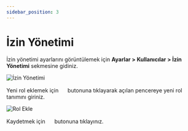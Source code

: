 ```yaml
---
sidebar_position: 3
---
```


# İzin Yönetimi

İzin yönetimi ayarlarını  görüntülemek için **Ayarlar > Kullanıcılar > İzin Yönetimi** sekmesine gidiniz. 

![İzin Yönetimi](/img/ayarlar/izin-yonetimi.png)

Yeni rol eklemek için <img src="/img/butonlar/ekle-buton-2.png" height="16"/> butonuna tıklayarak açılan pencereye yeni rol tanımını giriniz.

![Rol Ekle](/img/ayarlar/rol-ekle.png)

Kaydetmek için <img src="/img/butonlar/kaydet-buton-2.png" height="16"/> butonuna tıklayınız.

